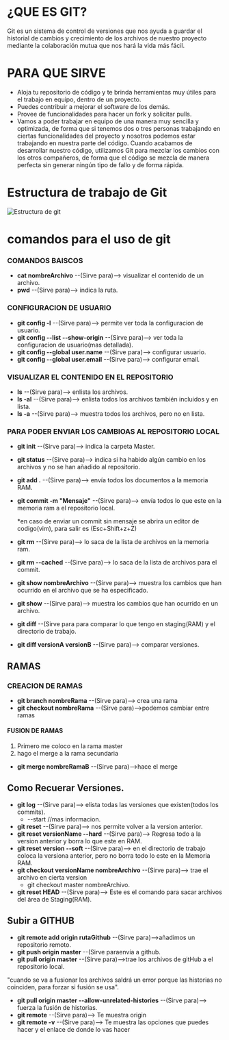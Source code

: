 # ¿QUE ES GIT?

Git es un sistema de control de versiones que nos ayuda a guardar el historial de cambios y crecimiento de los archivos de nuestro proyecto mediante la colaboración mutua que nos hará la vida más fácil.

# PARA QUE SIRVE
* Aloja tu repositorio de código y te brinda herramientas muy útiles para el trabajo en equipo, dentro de un proyecto.
* Puedes contribuir a mejorar el software de los demás. 
* Provee de funcionalidades para hacer un fork y solicitar pulls.
* Vamos a poder trabajar en equipo de una manera muy sencilla y optimizada, de forma que si tenemos dos o tres personas trabajando en ciertas funcionalidades del proyecto y nosotros podemos estar trabajando en nuestra parte del código. Cuando acabamos de desarrollar nuestro código, utilizamos Git para mezclar los cambios con los otros compañeros, de forma que el código se mezcla de manera perfecta sin generar ningún tipo de fallo y de forma rápida.

# Estructura de trabajo de Git
![Estructura de git](http://blog.podrezo.com/wp-content/uploads/2014/09/git-operations.png)

# comandos para el uso de git

### COMANDOS BAISCOS
* **cat nombreArchivo** --(Sirve para)--> visualizar el contenido de un archivo.
* **pwd** --(Sirve para)-->  indica la ruta.


### CONFIGURACION DE USUARIO
* **git config -l**  --(Sirve para)--> permite ver toda la configuracion de usuario.
* **git config --list --show-origin** --(Sirve para)--> ver toda la configuracion de usuario(mas detallada).
* **git config --global user.name** --(Sirve para)--> configurar usuario.
* **git config --global user.email** --(Sirve para)--> configurar email.


### VISUALIZAR EL CONTENIDO EN EL REPOSITORIO
* **ls** --(Sirve para)--> enlista los archivos.
* **ls -al** --(Sirve para)--> enlista todos los archivos también  incluidos y en lista.
* **ls -a** --(Sirve para)--> muestra todos los archivos, pero no en lista.


### PARA PODER ENVIAR LOS CAMBIOAS AL REPOSITORIO LOCAL
* **git init** --(Sirve para)--> indica la carpeta Master.
* **git status** --(Sirve para)--> indica si ha habido algún cambio en los archivos y no se han añadido al repositorio.
* **git add .** --(Sirve para)--> envía  todos los documentos a la memoria RAM.
* **git commit -m "Mensaje"** --(Sirve para)--> envía  todos lo que este en la memoria ram a el repositorio local.

  *en caso de enviar un commit sin mensaje se abrira un editor de codigo(vim), para salir
  es (Esc+Shift+z+Z)

* **git rm** --(Sirve para)--> lo saca de la lista de archivos en la memoria ram.
* **git rm --cached** --(Sirve para)--> lo saca de la lista de archivos para el commit.
* **git show nombreArchivo** --(Sirve para)--> muestra los cambios que han ocurrido en el archivo que se ha especificado.
* **git show** --(Sirve para)--> muestra los cambios que han ocurrido en un archivo.
* **git diff** --(Sirve para para comparar lo que tengo en staging(RAM) y el directorio de trabajo.
* **git diff versionA  versionB** --(Sirve para)--> comparar versiones.

## RAMAS

### CREACION DE RAMAS
* **git branch nombreRama** --(Sirve para)--> crea una rama
* **git checkout nombreRama** --(Sirve para)-->podemos cambiar entre ramas


#### FUSION DE RAMAS
1. Primero me coloco en la rama master
2. hago el  merge a la rama secundaria
* **git merge nombreRamaB** --(Sirve para)-->hace el merge


##  Como Recuerar Versiones.
* **git log** --(Sirve para)--> elista todas las versiones que existen(todos los commits).
    * --start //mas informacion.
* **git reset** --(Sirve para)--> nos permite volver a la version anterior.
* **git reset versionName --hard** --(Sirve para)--> Regresa todo a la version anterior y borra lo que este en RAM.
* **git reset version --soft** --(Sirve para)--> en el directorio de trabajo coloca la versiona anterior, pero no borra todo lo este en la Memoria RAM.
* **git checkout versionName nombreArchivo** --(Sirve para)--> trae el archivo en cierta version
    * git checkout master nombreArchivo.
* **git reset HEAD** --(Sirve para)--> Este es el comando para sacar archivos del área de Staging(RAM).


## Subir a GITHUB
* **git remote add origin rutaGithub** --(Sirve para)-->añadimos un repositorio remoto.
* **git push origin master** --(Sirve paraenvía a github.
* **git pull origin master** --(Sirve para)-->trae los archivos de gitHub a el repositorio local.

 "cuando se va a fusionar los archivos saldrá un error porque las historias no coinciden, para forzar si fusión se usa".
* **git pull origin master --allow-unrelated-histories** --(Sirve para)--> fuerza la fusión de historias.
* **git remote** --(Sirve para)--> Te muestra origin
* **git remote -v** --(Sirve para)--> Te muestra las opciones que puedes hacer y el enlace de donde lo vas hacer



